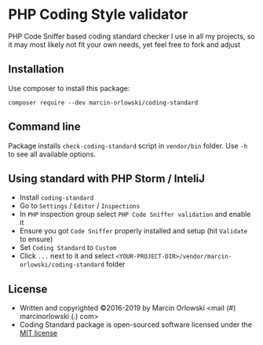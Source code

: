 # PHP Coding Style validator #

 PHP Code Sniffer based coding standard checker I use in all my projects, so it may
 most likely not fit your own needs, yet feel free to fork and adjust


## Installation ##

 Use composer to install this package:

    composer require --dev marcin-orlowski/coding-standard


## Command line ##

 Package installs `check-coding-standard` script in `vendor/bin` folder.
 Use `-h` to see all available options.


## Using standard with PHP Storm / InteliJ ##

 * Install `coding-standard`
 * Go to `Settings` / `Editor` / `Inspections`
 * In `PHP` inspection group select `PHP Code Sniffer validation` and enable it
 * Ensure you got `Code Sniffer` properly installed and setup (hit `Validate` to ensure)
 * Set `Coding Standard` to `Custom`
 * Click `...` next to it and select `<YOUR-PROJECT-DIR>/vendor/marcin-orlowski/coding-standard` folder


## License ##

 * Written and copyrighted &copy;2016-2019 by Marcin Orlowski <mail (#) marcinorlowski (.) com>
 * Coding Standard package is open-sourced software licensed under the [MIT license](http://opensource.org/licenses/MIT)
